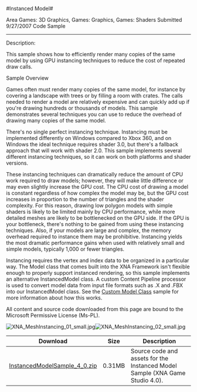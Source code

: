 #Instanced Model#

Area
Games: 3D Graphics, Games: Graphics, Games: Shaders
Submitted
9/27/2007
Code Sample

---

Description:

This sample shows how to efficiently render many copies of the same model by using GPU instancing techniques to reduce the cost of repeated draw calls.


Sample Overview

Games often must render many copies of the same model, for instance by covering a landscape with trees or by filling a room with crates. The calls needed to render a model are relatively expensive and can quickly add up if you're drawing hundreds or thousands of models. This sample demonstrates several techniques you can use to reduce the overhead of drawing many copies of the same model.

There's no single perfect instancing technique. Instancing must be implemented differently on Windows compared to Xbox 360, and on Windows the ideal technique requires shader 3.0, but there's a fallback approach that will work with shader 2.0. This sample implements several different instancing techniques, so it can work on both platforms and shader versions.

These instancing techniques can dramatically reduce the amount of CPU work required to draw models; however, they will make little difference or may even slightly increase the GPU cost. The CPU cost of drawing a model is constant regardless of how complex the model may be, but the GPU cost increases in proportion to the number of triangles and the shader complexity. For this reason, drawing low polygon models with simple shaders is likely to be limited mainly by CPU performance, while more detailed meshes are likely to be bottlenecked on the GPU side. If the GPU is your bottleneck, there's nothing to be gained from using these instancing techniques. Also, if your models are large and complex, the memory overhead required to instance them may be prohibitive. Instancing yields the most dramatic performance gains when used with relatively small and simple models, typically 1,000 or fewer triangles.

Instancing requires the vertex and index data to be organized in a particular way. The Model class that comes built into the XNA Framework isn't flexible enough to properly support instanced rendering, so this sample implements an alternative InstancedModel class. A custom Content Pipeline processor is used to convert model data from input file formats such as .X and .FBX into our InstancedModel class. See the [Custom Model Class](https://github.com/nkast/XNAGameStudio/tree/master/Samples/Custom-Model-Class/) sample for more information about how this works.


All content and source code downloaded from this page are bound to the Microsoft Permissive License (Ms-PL).

![XNA_MeshInstancing_01_small.jpg](https://github.com/nkast/XNAGameStudio/blob/master/Images/XNA_MeshInstancing_01_small.jpg)![XNA_MeshInstancing_02_small.jpg](https://github.com/nkast/XNAGameStudio/blob/master/Images/XNA_MeshInstancing_02_small.jpg)
	

Download | Size | Description
---|---|---|
[InstancedModelSample_4_0.zip](https://github.com/nkast/XNAGameStudio/blob/master/Samples/InstancedModelSample_4_0.zip?raw=true) | 0.31MB | Source code and assets for the Instanced Model Sample (XNA Game Studio 4.0). 